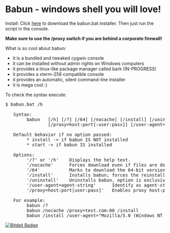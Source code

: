 # Babun - windows shell you will love!

Install:
Click [here](https://github.com/reficio/babun/raw/master/babun.bat)  to download the babun.bat installer. Then just run the script in the console.

__Make sure to use the /proxy switch if you are behind a corporate firewall!__

What is so cool about babun:
* it is a bundled and tweaked cygwin console
* it can be installed without admin rights on Windows computers
* it provides a linux-like package manager called bark (IN-PROGRESS)
* it provides a xterm-256 compatible console
* it provides an automatic, silent command-line installer
* it is mega cool :)

To check the syntax execute:
<pre>
$ babun.bat /h

   Syntax:
        babun   [/h] [/?] [/64] [/nocache] [/install] [/uninstall]
                [/proxy=host:port[:user:pass]] [/user-agent=agent-string]

   Default behavior if no option passed:
        * install -> if babun IS NOT installed
        * start -> if babun IS installed

   Options:
        '/?' or '/h'    Displays the help text.
        '/nocache'      Forces download even if files are downloaded.
        '/64'           Marks to download the 64-bit version of Cygwin (NOT RECOMMENDED)
        '/install'      Installs babun; forces the reinstallation even if already installed
        '/uninstall'    Uninstalls babun, option is exclusive, others are ignored
        '/user-agent=agent-string'      Identify as agent-string to the http server.
        '/proxy=host:port[user:pass]'   Enables proxy host:port

   For example:
        babun /?
        babun /nocache /proxy=test.com:80 /install
        babun /install /user-agent="Mozilla/5.0 (Windows NT 6.1; rv:6.0) Gecko/20100101 Firefox/19.0"
</pre>

[![Bitdeli Badge](https://d2weczhvl823v0.cloudfront.net/reficio/babun/trend.png)](https://bitdeli.com/free "Bitdeli Badge")

